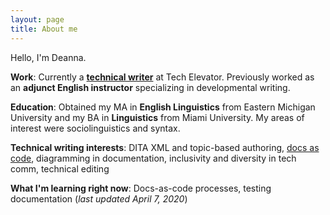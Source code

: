 ```yaml
---
layout: page
title: About me
---
```

Hello, I'm Deanna. 

**Work**: Currently a [**technical writer**](https://www.techelevator.com/) at Tech Elevator. Previously worked as an **adjunct English instructor** specializing in developmental writing.

**Education**: Obtained my MA in **English Linguistics** from Eastern Michigan University and my BA in **Linguistics** from Miami University.  My areas of interest were sociolinguistics and syntax.

**Technical writing interests**: DITA XML and topic-based authoring, [docs as code](https://www.writethedocs.org/guide/docs-as-code/), diagramming in documentation, inclusivity and diversity in tech comm, technical editing

**What I'm learning right now**: Docs-as-code processes, testing documentation (_last updated April 7, 2020_)
